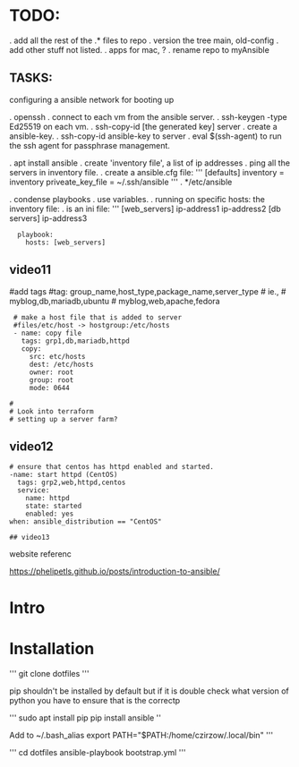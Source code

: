 
TODO:
==
   . add all the rest of the .* files to repo
   . version the tree main, old-config
   . add other stuff not listed.
   . apps for mac, ?
   . rename repo to myAnsible


TASKS:
----
configuring a ansible network for booting up

   . openssh
     . connect to each vm from the ansible server.
     . ssh-keygen -type Ed25519 on each vm.
     . ssh-copy-id [the generated key] server
     . create a ansible-key.
     . ssh-copy-id ansible-key to server
     . eval $(ssh-agent) to run the ssh agent for passphrase management.

   . apt install ansible
   . create 'inventory file', a list of ip addresses
   . ping all the servers in inventory file.
   . create a ansible.cfg file:
       '''
         [defaults]
         inventory = inventory
         priveate_key_file = ~/.ssh/ansible
       '''
    . */etc/ansible

   . condense playbooks
     . use variables.
   . running on specific hosts:
     the inventory file:
       . is an ini file:
         '''
         [web_servers]
         ip-address1
         ip-address2
         [db servers]
         ip-address3

      playbook:
        hosts: [web_servers]

  ## video11
   #add tags
     #tag: group_name,host_type,package_name,server_type
     # ie.,
     #   myblog,db,mariadb,ubuntu
     #   myblog,web,apache,fedora

     # make a host file that is added to server
     #files/etc/host -> hostgroup:/etc/hosts
     - name: copy file
       tags: grp1,db,mariadb,httpd
       copy:
         src: etc/hosts
         dest: /etc/hosts
         owner: root
         group: root
         mode: 0644

    #
    # Look into terraform
    # setting up a server farm?
       
   ## video12
    # ensure that centos has httpd enabled and started.
    -name: start httpd (CentOS)
      tags: grp2,web,httpd,centos
      service:
        name: httpd
        state: started
        enabled: yes
    when: ansible_distribution == "CentOS"

    ## video13



website referenc

  https://phelipetls.github.io/posts/introduction-to-ansible/


Intro
==



Installation
==

'''
git clone dotfiles
'''

pip shouldn't be installed by default but if it is double check what version of python you have to ensure that is the correctp

'''
sudo apt install pip
pip install ansible
''

Add to ~/.bash_alias
export PATH="$PATH:/home/czirzow/.local/bin"
'''

'''
cd dotfiles
ansible-playbook bootstrap.yml
'''


